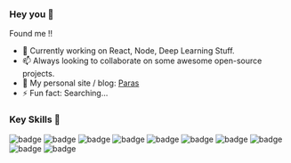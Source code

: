 ### Hey you 👋
Found me !!
 
- 🔭 Currently working on React, Node, Deep Learning Stuff.
- 📫 Always looking to collaborate on some awesome open-source projects. 
- 💜 My personal site / blog: [Paras](https://guptaparas.in/)
- ⚡ Fun fact: Searching...

### Key Skills 🔧
<p>
  <img src="https://img.shields.io/badge/-python-blue" alt="badge" />
  <img src="https://img.shields.io/badge/-Flask-critical" alt="badge" />
  <img src="https://img.shields.io/badge/-django-blueviolet" alt="badge" />
  <img src="https://img.shields.io/badge/-JavaScript-red" alt="badge" />
  <img src="https://img.shields.io/badge/-TypeScript-blue" alt="badge" />
  <img src="https://img.shields.io/badge/-React.js-61dafb" alt="badge" />
  <img src="https://img.shields.io/badge/-Redux.js-764abc" alt="badge" />
  <img src="https://img.shields.io/badge/-Gatsby.js-542c85" alt="badge" />
  <img src="https://img.shields.io/badge/-SCSS-3fedff" alt="badge" />
  <img src="https://img.shields.io/badge/-C%2B%2B-red" alt="badge" />
</p>

<!--
**Parasgupta44/Parasgupta44** is a ✨ _special_ ✨ repository because its `README.md` (this file) appears on your GitHub profile.

Here are some ideas to get you started:

- 🔭 I’m currently working on ...
- 🌱 I’m currently learning ...
- 👯 I’m looking to collaborate on ...
- 🤔 I’m looking for help with ...
- 💬 Ask me about ...
- 📫 How to reach me: ...
- 😄 Pronouns: ...
- ⚡ Fun fact: ...
-->
